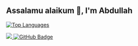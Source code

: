## Assalamu alaikum 👋, I'm Abdullah</h1>

[![Top Languages](https://github-readme-stats.vercel.app/api/top-langs?username=abdullahhussein1&show_icons=true&hide_border=true&title_color=ffffff&icon_color=40E0D0&text_color=fffff&border_radius=15&bg_color=060A0CD0&layout=compact&card_width=450)](https://github.com/abdullahhussein1/abdullahhussein1)

<a href="https://github.com/Meghna-DAS/github-profile-views-counter">
    <img src="https://komarev.com/ghpvc/?username=abdullahhussein1">
</a>
<a href="https://github.com/abdullahhussein1?tab=followers"><img src="https://img.shields.io/github/followers/abdullahhussein1?label=Followers&style=social" alt="GitHub Badge"></a>
